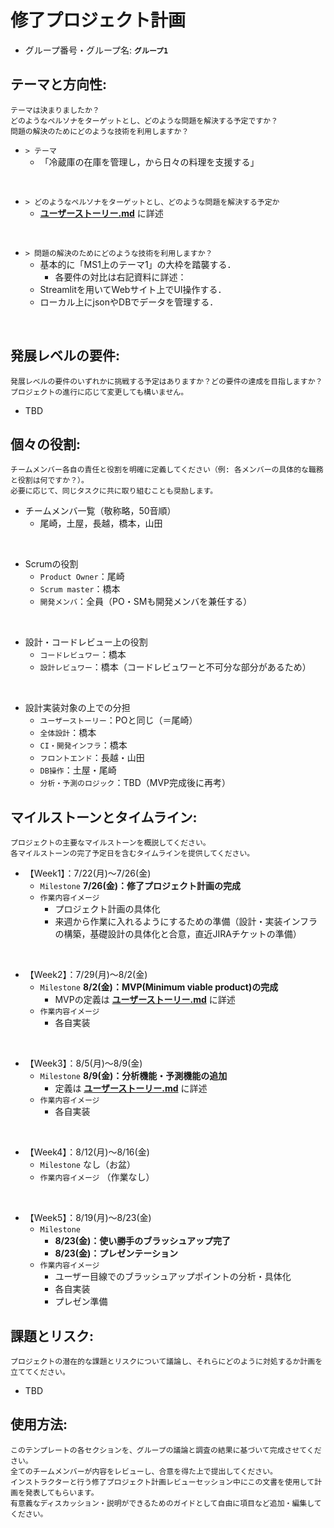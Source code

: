 # 修了プロジェクト計画

- グループ番号・グループ名: **`グループ1`**


## テーマと方向性: 
```
テーマは決まりましたか？
どのようなペルソナをターゲットとし、どのような問題を解決する予定ですか？
問題の解決のためにどのような技術を利用しますか？
```
- `> テーマ`
    - 「冷蔵庫の在庫を管理し，から日々の料理を支援する」
<br>

- `> どのようなペルソナをターゲットとし、どのような問題を解決する予定か`
    - **[ユーザーストーリー.md](../design/ユーザーストーリー.md)** に詳述
<br>

- `> 問題の解決のためにどのような技術を利用しますか？`
    - 基本的に「MS1上のテーマ1」の大枠を踏襲する．
        - 各要件の対比は右記資料に詳述：
    - Streamlitを用いてWebサイト上でUI操作する．
    - ローカル上にjsonやDBでデータを管理する．
<br>

## 発展レベルの要件: 
```
発展レベルの要件のいずれかに挑戦する予定はありますか？どの要件の達成を目指しますか？
プロジェクトの進行に応じて変更しても構いません。
```
- TBD

## 個々の役割: 
```
チームメンバー各自の責任と役割を明確に定義してください（例: 各メンバーの具体的な職務と役割は何ですか？）。
必要に応じて、同じタスクに共に取り組むことも奨励します。
```
- チームメンバ一覧（敬称略，50音順）
    - 尾崎，土屋，長越，橋本，山田
<br>

- Scrumの役割
    - `Product Owner`：尾崎
    - `Scrum master`：橋本
    - `開発メンバ`：全員（PO・SMも開発メンバを兼任する）
<br>

- 設計・コードレビュー上の役割
    - `コードレビュワー`：橋本
    - `設計レビュワー`：橋本（コードレビュワーと不可分な部分があるため）
<br>

- 設計実装対象の上での分担
    - `ユーザーストーリー`：POと同じ（＝尾崎）
    - `全体設計`：橋本
    - `CI・開発インフラ`：橋本
    - `フロントエンド`：長越・山田
    - `DB操作`：土屋・尾崎
    - `分析・予測のロジック`：TBD（MVP完成後に再考）




## マイルストーンとタイムライン: 
```
プロジェクトの主要なマイルストーンを概説してください。
各マイルストーンの完了予定日を含むタイムラインを提供してください。
```

- 【Week1】：7/22(月)～7/26(金)
    - `Milestone` **7/26(金)：修了プロジェクト計画の完成**
    - `作業内容イメージ`
        - プロジェクト計画の具体化
        - 来週から作業に入れるようにするための準備（設計・実装インフラの構築，基礎設計の具体化と合意，直近JIRAチケットの準備）
<br>

- 【Week2】：7/29(月)～8/2(金)
    - `Milestone` **8/2(金)：MVP(Minimum viable product)の完成**
        - MVPの定義は **[ユーザーストーリー.md](../design/ユーザーストーリー.md)** に詳述
    - `作業内容イメージ`
        - 各自実装
<br>

- 【Week3】：8/5(月)～8/9(金)
    - `Milestone` **8/9(金)：分析機能・予測機能の追加**
        - 定義は **[ユーザーストーリー.md](../design/ユーザーストーリー.md)** に詳述
    - `作業内容イメージ`
        - 各自実装
<br>

- 【Week4】：8/12(月)～8/16(金)
    - `Milestone` なし（お盆）
    - `作業内容イメージ` （作業なし）
<br>

- 【Week5】：8/19(月)～8/23(金)
    - `Milestone`
        - **8/23(金)：使い勝手のブラッシュアップ完了**
        - **8/23(金)：プレゼンテーション**
    - `作業内容イメージ`
        - ユーザー目線でのブラッシュアップポイントの分析・具体化
        - 各自実装
        - プレゼン準備

## 課題とリスク: 
```
プロジェクトの潜在的な課題とリスクについて議論し、それらにどのように対処するか計画を立ててください。
```

- TBD


## 使用方法:
```
このテンプレートの各セクションを、グループの議論と調査の結果に基づいて完成させてください。
全てのチームメンバーが内容をレビューし、合意を得た上で提出してください。
インストラクターと行う修了プロジェクト計画レビューセッション中にこの文書を使用して計画を発表してもらいます。
有意義なディスカッション・説明ができるためのガイドとして自由に項目など追加・編集してください。
```